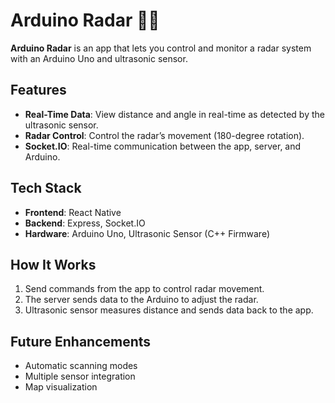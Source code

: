 # Arduino Radar 🚗📡  

**Arduino Radar** is an app that lets you control and monitor a radar system with an Arduino Uno and ultrasonic sensor.

## Features  

- **Real-Time Data**: View distance and angle in real-time as detected by the ultrasonic sensor.  
- **Radar Control**: Control the radar’s movement (180-degree rotation).  
- **Socket.IO**: Real-time communication between the app, server, and Arduino.  

## Tech Stack  

- **Frontend**: React Native  
- **Backend**: Express, Socket.IO  
- **Hardware**: Arduino Uno, Ultrasonic Sensor (C++ Firmware)  

## How It Works  

1. Send commands from the app to control radar movement.  
2. The server sends data to the Arduino to adjust the radar.  
3. Ultrasonic sensor measures distance and sends data back to the app.  

## Future Enhancements  

- Automatic scanning modes  
- Multiple sensor integration  
- Map visualization
